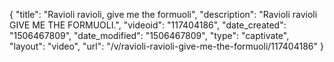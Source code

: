{
    "title": "Ravioli ravioli, give me the formuoli",
    "description": "Ravioli ravioli GIVE ME THE FORMUOLI.",
    "videoid": "117404186",
    "date_created": "1506467809",
    "date_modified": "1506467809",
    "type": "captivate",
    "layout": "video",
    "url": "\/v\/ravioli-ravioli-give-me-the-formuoli\/117404186"
}